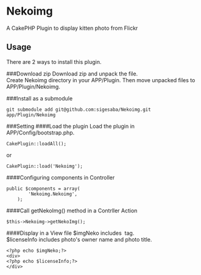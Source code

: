 Nekoimg
=======

A CakePHP Plugin to display kitten photo from Flickr

Usage
-----
There are 2 ways to install this plugin.

###Download zip
Download zip and unpack the file.  
Create Nekoimg directory in your APP/Plugin. Then move unpacked files to APP/Plugin/Nekoimg.

###Install as a submodule

    git submodule add git@github.com:sigesaba/Nekoimg.git app/Plugin/Nekoimg
    
###Setting
####Load the plugin
Load the plugin in APP/Config/bootstrap.php.

    CakePlugin::loadAll();

or 

    CakePlugin::load('Nekoimg'); 
    
####Configuring components in Controller

    public $components = array(
  			'Nekoimg.Nekoimg',
  		);

####Call getNekoImg() method in a Contrller Action

    $this->Nekoimg->getNekoImg();
    
####Display in a View file
$imgNeko includes <img> tag.   
$licenseInfo includes photo's owner name and photo title.
    
    <?php echo $imgNeko;?>
    <div>
    <?php echo $licenseInfo;?>
    </div>
